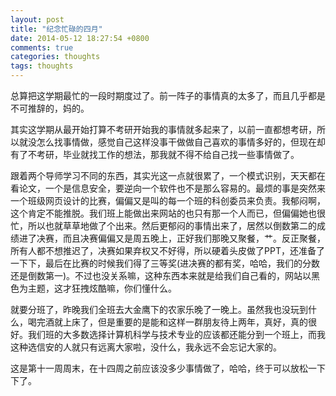 ```yaml
---
layout: post
title: "纪念忙碌的四月"
date: 2014-05-12 18:27:54 +0800
comments: true
categories: thoughts
tags: thoughts
---
```

总算把这学期最忙的一段时期度过了。前一阵子的事情真的太多了，而且几乎都是不可推辞的，妈的。

其实这学期从最开始打算不考研开始我的事情就多起来了，以前一直都想考研，所以就没怎么找事情做，感觉自己这样没事干做做自己喜欢的事情多好的，但现在却有了不考研，毕业就找工作的想法，那我就不得不给自己找一些事情做了。
<!--more-->
跟着两个导师学习不同的东西，其实光这一点就很累了，一个模式识别，天天都在看论文，一个是信息安全，要逆向一个软件也不是那么容易的。最烦的事是突然来一个班级网页设计的比赛，偏偏又是叫的每一个班的科创委员来负责。我郁闷啊，这个肯定不能推脱。我们班上能做出来网站的也只有那一个人而已，但偏偏她也很忙，所以也就草草地做了个出来。然后更郁闷的事情出来了，居然以倒数第二的成绩进了决赛，而且决赛偏偏又是周五晚上，正好我们那晚又聚餐，艹。反正聚餐，所有人都不想推迟了，决赛如果弃权又不好得，所以硬着头皮做了PPT，还准备了一下下，最后在比赛的时候我们得了三等奖(进决赛的都有奖，哈哈，我们的分数还是倒数第一)。不过也没关系嘛，这种东西本来就是给我们自己看的，网站以黑色为主题，这才狂拽炫酷嘛，你们懂什么。

就要分班了，昨晚我们全班去大金鹰下的农家乐晚了一晚上。虽然我也没玩到什么，喝完酒就上床了，但是重要的是能和这样一群朋友待上两年，真好，真的很好。我们班的大多数选择计算机科学与技术专业的应该都还能分到一个班上，而我这种选信安的人就只有远离大家啦，没什么，我永远不会忘记大家的。

这是第十一周周末，在十四周之前应该没多少事情做了，哈哈，终于可以放松一下下了。

